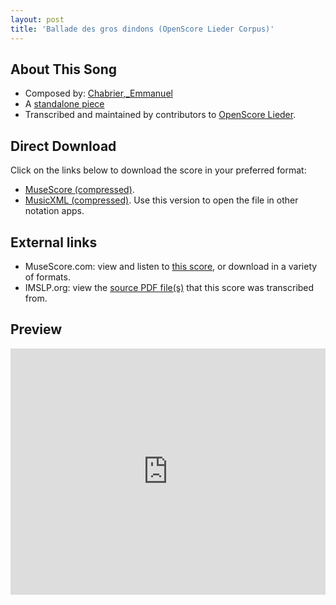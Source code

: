 ```yaml
---
layout: post
title: 'Ballade des gros dindons (OpenScore Lieder Corpus)'
---
```


## About This Song

- Composed by: [Chabrier,_Emmanuel](https://fourscoreandmore.org/openscore/lieder/Chabrier,_Emmanuel)
- A [standalone piece](https://fourscoreandmore.org/openscore/lieder/Chabrier,_Emmanuel/_)
- Transcribed and maintained by contributors to [OpenScore Lieder].

[OpenScore Lieder]: https://musescore.com/openscore-lieder-corpus

## Direct Download

Click on the links below to download the score in your preferred format:
- [MuseScore (compressed)](https://github.com/openscore/lieder/blob/main/scores/Chabrier,_Emmanuel/_/Ballade_des_gros_dindons/lc6587611.mscz?raw=true).
- [MusicXML (compressed)](https://github.com/openscore/lieder/blob/main/scores/Chabrier,_Emmanuel/_/Ballade_des_gros_dindons/lc6587611.mxl?raw=true). Use this version to open the file in other notation apps.

## External links

- MuseScore.com: view and listen to [this score][MuseScore], or download in a variety of formats.
- IMSLP.org: view the [source PDF file(s)][IMSLP] that this score was transcribed from.

[MuseScore]: https://musescore.com/score/6587611
[IMSLP]: https://imslp.org/wiki/Special:ReverseLookup/22635

## Preview

<iframe width="100%" height="394" src="https://musescore.com/openscore-lieder-corpus/scores/6587611/embed" frameborder="0" allowfullscreen allow="autoplay; fullscreen"></iframe>
